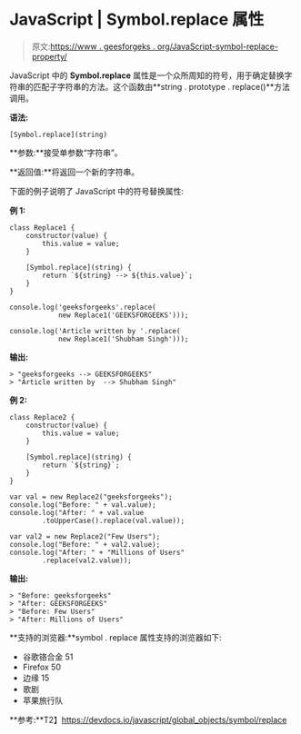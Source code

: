 # JavaScript | Symbol.replace 属性

> 原文:[https://www . geesforgeks . org/JavaScript-symbol-replace-property/](https://www.geeksforgeeks.org/javascript-symbol-replace-property/)

JavaScript 中的 **Symbol.replace** 属性是一个众所周知的符号，用于确定替换字符串的匹配子字符串的方法。这个函数由**string . prototype . replace()**方法调用。

**语法:**

```
[Symbol.replace](string) 
```

**参数:**接受单参数“字符串”。

**返回值:**将返回一个新的字符串。

下面的例子说明了 JavaScript 中的符号替换属性:

**例 1:**

```
class Replace1 {
    constructor(value) {
        this.value = value;
    }

    [Symbol.replace](string) {
        return `${string} --> ${this.value}`;
    }
}

console.log('geeksforgeeks'.replace(
            new Replace1('GEEKSFORGEEKS')));

console.log('Article written by '.replace(
            new Replace1('Shubham Singh')));
```

**输出:**

```
> "geeksforgeeks --> GEEKSFORGEEKS"
> "Article written by  --> Shubham Singh"

```

**例 2:**

```
class Replace2 {  
    constructor(value) {  
        this.value = value;  
    }  

    [Symbol.replace](string) {  
        return `${string}`;  
    }  
}

var val = new Replace2("geeksforgeeks");  
console.log("Before: " + val.value);  
console.log("After: " + val.value
        .toUpperCase().replace(val.value));  

var val2 = new Replace2("Few Users");  
console.log("Before: " + val2.value);  
console.log("After: " + "Millions of Users"
        .replace(val2.value));
```

**输出:**

```
> "Before: geeksforgeeks"
> "After: GEEKSFORGEEKS"
> "Before: Few Users"
> "After: Millions of Users"

```

**支持的浏览器:**symbol . replace 属性支持的浏览器如下:

*   谷歌铬合金 51
*   Firefox 50
*   边缘 15
*   歌剧
*   苹果旅行队

**参考:**T2】https://devdocs.io/javascript/global_objects/symbol/replace